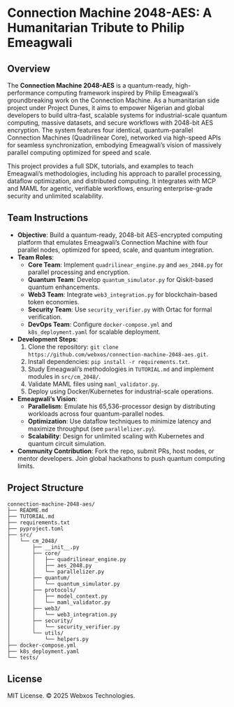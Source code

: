 # Connection Machine 2048-AES: A Humanitarian Tribute to Philip Emeagwali

## Overview
The **Connection Machine 2048-AES** is a quantum-ready, high-performance computing framework inspired by Philip Emeagwali’s groundbreaking work on the Connection Machine. As a humanitarian side project under Project Dunes, it aims to empower Nigerian and global developers to build ultra-fast, scalable systems for industrial-scale quantum computing, massive datasets, and secure workflows with 2048-bit AES encryption. The system features four identical, quantum-parallel Connection Machines (Quadrilinear Core), networked via high-speed APIs for seamless synchronization, embodying Emeagwali’s vision of massively parallel computing optimized for speed and scale.

This project provides a full SDK, tutorials, and examples to teach Emeagwali’s methodologies, including his approach to parallel processing, dataflow optimization, and distributed computing. It integrates with MCP and MAML for agentic, verifiable workflows, ensuring enterprise-grade security and unlimited scalability.

## Team Instructions
- **Objective**: Build a quantum-ready, 2048-bit AES-encrypted computing platform that emulates Emeagwali’s Connection Machine with four parallel nodes, optimized for speed, scale, and quantum integration.
- **Team Roles**:
  - **Core Team**: Implement `quadrilinear_engine.py` and `aes_2048.py` for parallel processing and encryption.
  - **Quantum Team**: Develop `quantum_simulator.py` for Qiskit-based quantum enhancements.
  - **Web3 Team**: Integrate `web3_integration.py` for blockchain-based token economies.
  - **Security Team**: Use `security_verifier.py` with Ortac for formal verification.
  - **DevOps Team**: Configure `docker-compose.yml` and `k8s_deployment.yaml` for scalable deployment.
- **Development Steps**:
  1. Clone the repository: `git clone https://github.com/webxos/connection-machine-2048-aes.git`.
  2. Install dependencies: `pip install -r requirements.txt`.
  3. Study Emeagwali’s methodologies in `TUTORIAL.md` and implement modules in `src/cm_2048/`.
  4. Validate MAML files using `maml_validator.py`.
  5. Deploy using Docker/Kubernetes for industrial-scale operations.
- **Emeagwali’s Vision**:
  - **Parallelism**: Emulate his 65,536-processor design by distributing workloads across four quantum-parallel nodes.
  - **Optimization**: Use dataflow techniques to minimize latency and maximize throughput (see `parallelizer.py`).
  - **Scalability**: Design for unlimited scaling with Kubernetes and quantum circuit simulation.
- **Community Contribution**: Fork the repo, submit PRs, host nodes, or mentor developers. Join global hackathons to push quantum computing limits.

## Project Structure
```
connection-machine-2048-aes/
├── README.md
├── TUTORIAL.md
├── requirements.txt
├── pyproject.toml
├── src/
│   └── cm_2048/
│       ├── __init__.py
│       ├── core/
│       │   ├── quadrilinear_engine.py
│       │   ├── aes_2048.py
│       │   └── parallelizer.py
│       ├── quantum/
│       │   └── quantum_simulator.py
│       ├── protocols/
│       │   ├── model_context.py
│       │   └── maml_validator.py
│       ├── web3/
│       │   └── web3_integration.py
│       ├── security/
│       │   └── security_verifier.py
│       └── utils/
│           └── helpers.py
├── docker-compose.yml
├── k8s_deployment.yaml
└── tests/
```

## License
MIT License. © 2025 Webxos Technologies.
